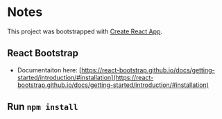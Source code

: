 # Notes

This project was bootstrapped with [Create React App](https://github.com/facebook/create-react-app).

## React Bootstrap

- Documentaiton here: [https://react-bootstrap.github.io/docs/getting-started/introduction/#installation](https://react-bootstrap.github.io/docs/getting-started/introduction/#installation)


## Run `npm install`